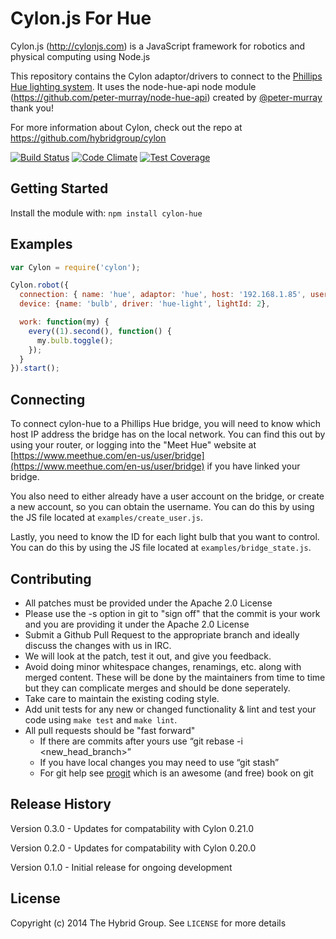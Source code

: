 # Cylon.js For Hue

Cylon.js (http://cylonjs.com) is a JavaScript framework for robotics and
physical computing using Node.js

This repository contains the Cylon adaptor/drivers to connect to the [Phillips Hue lighting system](http://meethue.com). It uses the node-hue-api node module (https://github.com/peter-murray/node-hue-api) created by [@peter-murray](https://github.com/peter-murray) thank you!

For more information about Cylon, check out the repo at
https://github.com/hybridgroup/cylon

[![Build Status](https://secure.travis-ci.org/hybridgroup/cylon-hue.png?branch=master)](http://travis-ci.org/hybridgroup/cylon-hue) [![Code Climate](https://codeclimate.com/github/hybridgroup/cylon-hue/badges/gpa.svg)](https://codeclimate.com/github/hybridgroup/cylon-hue) [![Test Coverage](https://codeclimate.com/github/hybridgroup/cylon-hue/badges/coverage.svg)](https://codeclimate.com/github/hybridgroup/cylon-hue)

## Getting Started

Install the module with: `npm install cylon-hue`

## Examples

```javascript
var Cylon = require('cylon');

Cylon.robot({
  connection: { name: 'hue', adaptor: 'hue', host: '192.168.1.85', username: 'XXX' },
  device: {name: 'bulb', driver: 'hue-light', lightId: 2},

  work: function(my) {
    every((1).second(), function() {
      my.bulb.toggle();
    });
  }
}).start();
```

## Connecting

To connect cylon-hue to a Phillips Hue bridge, you will need to know which host IP address the bridge has on the local network. You can find this out by using your router, or logging into the "Meet Hue" website at [https://www.meethue.com/en-us/user/bridge](https://www.meethue.com/en-us/user/bridge) if you have linked your bridge. 

You also need to either already have a user account on the bridge, or create a new account, so you can obtain the username. You can do this by using the JS file located at `examples/create_user.js`.

Lastly, you need to know the ID for each light bulb that you want to control. You can do this by using the JS file located at `examples/bridge_state.js`.

## Contributing

* All patches must be provided under the Apache 2.0 License
* Please use the -s option in git to "sign off" that the commit is your work and you are providing it under the Apache 2.0 License
* Submit a Github Pull Request to the appropriate branch and ideally discuss the changes with us in IRC.
* We will look at the patch, test it out, and give you feedback.
* Avoid doing minor whitespace changes, renamings, etc. along with merged content. These will be done by the maintainers from time to time but they can complicate merges and should be done seperately.
* Take care to maintain the existing coding style.
* Add unit tests for any new or changed functionality & lint and test your code using `make test` and `make lint`.
* All pull requests should be "fast forward"
  * If there are commits after yours use “git rebase -i <new_head_branch>”
  * If you have local changes you may need to use “git stash”
  * For git help see [progit](http://git-scm.com/book) which is an awesome (and free) book on git

## Release History

Version 0.3.0 - Updates for compatability with Cylon 0.21.0

Version 0.2.0 - Updates for compatability with Cylon 0.20.0

Version 0.1.0 - Initial release for ongoing development

## License

Copyright (c) 2014 The Hybrid Group. See `LICENSE` for more details
